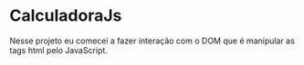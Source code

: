 # CalculadoraJs
 
Nesse projeto eu comecei a fazer interação com o DOM que é manipular as tags html pelo JavaScript.